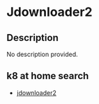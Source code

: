 # Jdownloader2

## Description

No description provided.

## k8 at home search

- [jdownloader2](https://nanne.dev/k8s-at-home-search/#/jdownloader2)
